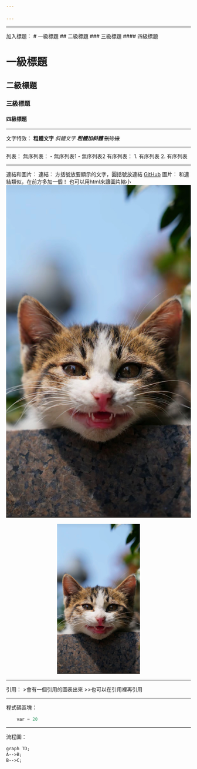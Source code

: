 ```yaml
---

---
```


---
加入標題：
	# 一級標題
	## 二級標題
	### 三級標題
	#### 四級標題

# 一級標題
## 二級標題
### 三級標題
#### 四級標題

---
文字特效：
	**粗體文字**
	_斜體文字_
	_**粗體加斜體**_
	~~刪除線~~

---
列表：
	無序列表：
		- 無序列表1
		- 無序列表2
	有序列表：
		1. 有序列表
		2. 有序列表

---
連結和圖片：
	連結：
		方括號放要顯示的文字，圓括號放連結
		[GitHub](https://github.com/yao6816)
	圖片：
		和連結類似，在前方多加一個！
		也可以用html來讓圖片縮小
		![cat](../cat.jpg)
		<div align="center">
		<img src=../cat.jpg width=45%/>
		</div>
		

---
引用：
	>會有一個引用的圖表出來
	>>也可以在引用裡再引用
	
---
程式碼區塊：
```python
	var = 20
```

---
流程圖：
```mermaid
graph TD;
A-->B;
B-->C;
```
